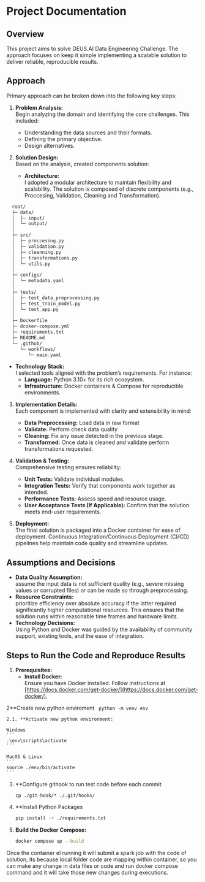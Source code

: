 # Project Documentation

## Overview

This project aims to solve DEUS.AI Data Engineering Challenge. The approach focuses on keep it simple implementing a scalable solution to deliver reliable, reproducible results.

## Approach

Primary approach can be broken down into the following key steps:

1. **Problem Analysis:**  
   Begin analyzing the domain and identifying the core challenges. This included:
   - Understanding the data sources and their formats.
   - Defining the primary objective.
   - Design alternatives.

2. **Solution Design:**  
   Based on the analysis, created components solution:
   - **Architecture:**  
     I adopted a modular architecture to maintain flexibility and scalability. The solution is composed of discrete components (e.g., Proccesing, Validation, Cleaning and Transformation).
  ```bash
    root/
    ├─ data/
    │  ├─ input/
    │  └─ output/
    │
    ├─ src/
    │  ├─ proccesing.py
    │  ├─ validation.py
    │  ├─ cleanning.py
    │  ├─ transformations.py
    │  └─ utils.py
    │
    ├─ configs/
    │  └─ metadata.yaml
    │
    ├─ tests/
    │  ├─ test_data_preprocessing.py
    │  ├─ test_train_model.py
    │  └─ test_app.py
    │
    ├─ Dockerfile
    ├─ dcoker-compose.yml
    ├─ requirements.txt
    ├─ README.md
    └─ .github/
       └─ workflows/
          └─ main.yaml
   ```   

  - **Technology Stack:**  
    I selected tools aligned with the problem’s requirements. For instance:
    - **Language:** Python 3.10+ for its rich ecosystem.
    - **Infrastructure:** Docker containers & Compose for reproducible environments.

3. **Implementation Details:**  
   Each component is implemented with clarity and extensibility in mind:
   - **Data Preprocessing:** Load data in raw format 
   - **Validate:** Perform check data quality
   - **Cleaning:** Fix any issue detected in the previous stage.  
   - **Transformed:** Once data is cleaned and validate perform transformations requested.   
  
4. **Validation & Testing:**  
   Comprehensive testing ensures reliability:
   - **Unit Tests:** Validate individual modules.  
   - **Integration Tests:** Verify that components work together as intended.  
   - **Performance Tests:** Assess speed and resource usage.  
   - **User Acceptance Tests (If Applicable):** Confirm that the solution meets end-user requirements.

5. **Deployment:**  
   The final solution is packaged into a Docker container for ease of deployment. Continuous Integration/Continuous Deployment (CI/CD) pipelines help maintain code quality and streamline updates.

## Assumptions and Decisions

- **Data Quality Assumption:**  
   assume the input data is not sufficient quality (e.g., severe missing values or corrupted files) or can be made so through preprocessing.
- **Resource Constraints:**  
  prioritize efficiency over absolute accuracy if the latter required significantly higher computational resources. This ensures that the solution runs within reasonable time frames and hardware limits.
- **Technology Decisions:**  
  Using Python and Docker was guided by the availability of community support, existing tools, and the ease of integration.

## Steps to Run the Code and Reproduce Results

1. **Prerequisites:**
   - **Install Docker:**  
     Ensure you have Docker installed. Follow instructions at [https://docs.docker.com/get-docker/](https://docs.docker.com/get-docker/).

2**Create new python enviroment 
    ```` 
    python -m venv env
    ````

    2.1. **Activate new python environment: 

    Windows
    ```
    .\env\scripts\activate
    ```

    MacOS & Linux
    ```
    source ./env/bin/activate
    ```

3. **Configure githook to run test code before each commit 

    ```
    cp ./git-hook/* ./.git/hooks/
    ```

4. **Install Python Packages  
    ```bash 
   pip install -r ./requirements.txt
   ```

5. **Build the Docker Compose:**
   ```bash
   docker compose up --build
    ```
Once the container el running it will submit a spark job with the code of solution, its because local folder code are mapping within container, so you can make any change in data files or code and run docker compose command and it will take those new changes during executions. 

